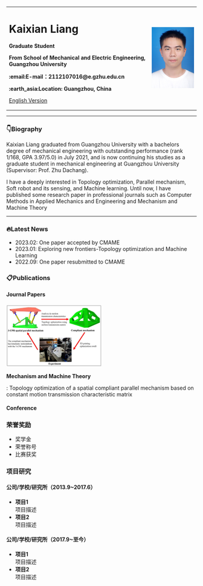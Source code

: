 <div>
<table border="0">
  <tr>
    <td width="75%">
      <h1>Kaixian Liang</h1>
      <p><b>Graduate Student</b></p>
      <p><b>From School of Mechanical and Electric Engineering, Guangzhou University</b></p>
      <p><b>:email:E-mail：2112107016@e.gzhu.edu.cn</b></p>
      <p><b>:earth_asia:Location: Guangzhou, China</b></p>
      <p><a href="/index-en.html">English Version</a></p>
    </td>
    <td width="25%">
      <img src="/self-photo.jpg" width="100%">
    </td>
  </tr>
</table>
</div>

---
### :point_down:Biography

Kaixian Liang graduated from Guangzhou University with a bachelors degree of mechanical engineering with outstanding performance (rank 1/168, GPA 3.97/5.0) in July 2021, and is now continuing his studies as a graduate student in mechanical engineering at Guangzhou University (Supervisor: Prof. Zhu Dachang).

I have a deeply interested in Topology optimization, Parallel mechanism, Soft robot and its sensing, and Machine learning. Until now, I have published some research paper in professional journals such as Computer Methods in Applied Mechanics and Engineering and Mechanism and Machine Theory 

---

### :fire:Latest News
- 2023.02: One paper accepted by CMAME
- 2023.01: Exploring new frontiers-Topology optimization and Machine Learning
- 2022.09: One paper resubmitted to CMAME
### :clipboard:Publications
#### Journal Papers
<img src="/TO parallel mechanism.jpg" width="50%"> 
<p><b>Mechanism and Machine Theory</b></p>: Topology optimization of a spatial compliant parallel mechanism based on constant motion transmission characteristic matrix

#### Conference

### 荣誉奖励
- 奖学金
- 荣誉称号
- 比赛获奖

### 项目研究
#### 公司/学校/研究所（2013.9~2017.6）
- **项目1**  
项目描述
- **项目2**  
项目描述

#### 公司/学校/研究所（2017.9~至今）
- **项目1**  
项目描述
- **项目2**  
项目描述
